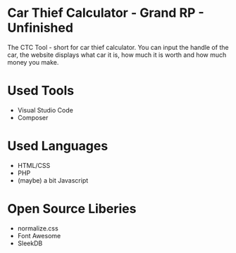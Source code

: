 # Car Thief Calculator - Grand RP - Unfinished
The CTC Tool - short for car thief calculator. You can input the handle of the car, the website displays what car it is, how much it is worth and how much money you make.

# Used Tools

- Visual Studio Code
- Composer

# Used Languages

- HTML/CSS
- PHP
- (maybe) a bit Javascript

# Open Source Liberies

- normalize.css
- Font Awesome
- SleekDB
